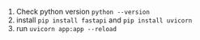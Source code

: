 1. Check python version `python --version`
2. install `pip install fastapi` and `pip install uvicorn`
3. run `uvicorn app:app --reload`